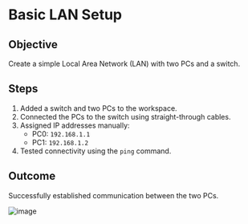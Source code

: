 # Basic LAN Setup

## Objective
Create a simple Local Area Network (LAN) with two PCs and a switch.

## Steps
1. Added a switch and two PCs to the workspace.
2. Connected the PCs to the switch using straight-through cables.
3. Assigned IP addresses manually:
   - PC0: `192.168.1.1`
   - PC1: `192.168.1.2`
4. Tested connectivity using the `ping` command.

## Outcome
Successfully established communication between the two PCs.


![image](https://github.com/user-attachments/assets/d62d530a-2bec-4f6a-9d9d-7276385cde3e)
